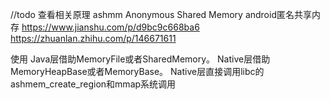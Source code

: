 //todo 查看相关原理
ashmm Anonymous Shared Memory  android匿名共享内存
https://www.jianshu.com/p/d9bc9c668ba6
https://zhuanlan.zhihu.com/p/146671611

使用
Java层借助MemoryFile或者SharedMemory。
Native层借助MemoryHeapBase或者MemoryBase。
Native层直接调用libc的ashmem_create_region和mmap系统调用